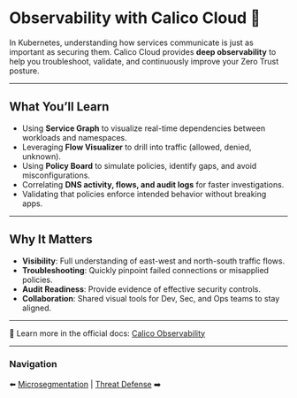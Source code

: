 # Observability with Calico Cloud 👀

In Kubernetes, understanding how services communicate is just as important as securing them. Calico Cloud provides **deep observability** to help you troubleshoot, validate, and continuously improve your Zero Trust posture.

---

## What You’ll Learn

* Using **Service Graph** to visualize real-time dependencies between workloads and namespaces.
* Leveraging **Flow Visualizer** to drill into traffic (allowed, denied, unknown).
* Using **Policy Board** to simulate policies, identify gaps, and avoid misconfigurations.
* Correlating **DNS activity, flows, and audit logs** for faster investigations.
* Validating that policies enforce intended behavior without breaking apps.

---

## Why It Matters

* **Visibility**: Full understanding of east-west and north-south traffic flows.
* **Troubleshooting**: Quickly pinpoint failed connections or misapplied policies.
* **Audit Readiness**: Provide evidence of effective security controls.
* **Collaboration**: Shared visual tools for Dev, Sec, and Ops teams to stay aligned.

---

📖 Learn more in the official docs: [Calico Observability](https://docs.tigera.io/use-cases/observability)

---

### Navigation

⬅️ [Microsegmentation](microsegmentation.md) | [Threat Defense](threat-defense.md) ➡️
